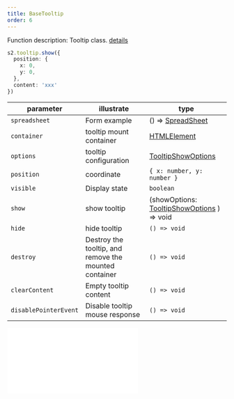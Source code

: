 ```yaml
---
title: BaseTooltip
order: 6
---
```


Function description: Tooltip class. [details](https://github.com/antvis/S2/blob/master/packages/s2-core/src/ui/tooltip/index.ts)

```ts
s2.tooltip.show({
  position: {
    x: 0,
    y: 0,
  },
  content: 'xxx'
})
```

| parameter             | illustrate                                            | type                                                                        |
| --------------------- | ----------------------------------------------------- | --------------------------------------------------------------------------- |
| `spreadsheet`         | Form example                                          | () => [SpreadSheet](/docs/api/basic-class/spreadsheet)                      |
| `container`           | tooltip mount container                               | [HTMLElement](https://developer.mozilla.org/en-US/docs/Web/API/HTMLElement) |
| `options`             | tooltip configuration                                 | [TooltipShowOptions](#tooltipshowoptions)                                   |
| `position`            | coordinate                                            | `{ x: number, y: number }`                                                  |
| `visible`             | Display state                                         | `boolean`                                                                   |
| `show`                | show tooltip                                          | (showOptions: [TooltipShowOptions](#tooltipshowoptions) ) => void           |
| `hide`                | hide tooltip                                          | `() => void`                                                                |
| `destroy`             | Destroy the tooltip, and remove the mounted container | `() => void`                                                                |
| `clearContent`        | Empty tooltip content                                 | `() => void`                                                                |
| `disablePointerEvent` | Disable tooltip mouse response                        | `() => void`                                                                |

<embed src="@/docs/common/custom-tooltip.en.md"></embed>
